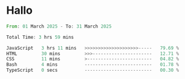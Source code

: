 # Hallo
<!--START_SECTION:waka-->

```rust
From: 01 March 2025 - To: 31 March 2025

Total Time: 3 hrs 59 mins

JavaScript   3 hrs 11 mins   >>>>>>>>>>>>>>>>>>>>-----   79.69 %
HTML         30 mins         >>>----------------------   12.71 %
CSS          11 mins         >------------------------   04.82 %
Bash         4 mins          -------------------------   01.78 %
TypeScript   0 secs          -------------------------   00.30 %
```

<!--END_SECTION:waka-->
